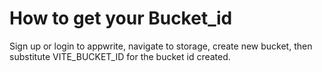 # How to get your Bucket_id

Sign up or login to appwrite, navigate to storage, create new bucket, then substitute VITE_BUCKET_ID for the bucket id created.